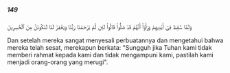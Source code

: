 ##### 149

<span class="ayah">وَلَمَّا سُقِطَ فِىٓ أَيْدِيهِمْ وَرَأَوْا۟ أَنَّهُمْ قَدْ ضَلُّوا۟ قَالُوا۟ لَئِن لَّمْ يَرْحَمْنَا رَبُّنَا وَيَغْفِرْ لَنَا لَنَكُونَنَّ مِنَ ٱلْخَٰسِرِينَ</span>

<span class="ayah_translation">Dan setelah mereka sangat menyesali perbuatannya dan mengetahui bahwa mereka telah sesat, merekapun berkata: "Sungguh jika Tuhan kami tidak memberi rahmat kepada kami dan tidak mengampuni kami, pastilah kami menjadi orang-orang yang merugi".</span>

